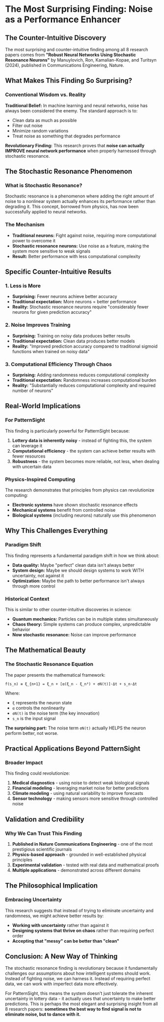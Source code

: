 # The Most Surprising Finding: Noise as a Performance Enhancer

## The Counter-Intuitive Discovery

The most surprising and counter-intuitive finding among all 8 research papers comes from **"Robust Neural Networks Using Stochastic Resonance Neurons"** by Manuylovich, Ron, Kamalian-Kopae, and Turitsyn (2024), published in Communications Engineering, Nature.

## What Makes This Finding So Surprising?

### Conventional Wisdom vs. Reality

**Traditional Belief:** In machine learning and neural networks, noise has always been considered the enemy. The standard approach is to:
- Clean data as much as possible
- Filter out noise
- Minimize random variations
- Treat noise as something that degrades performance

**Revolutionary Finding:** This research proves that **noise can actually IMPROVE neural network performance** when properly harnessed through stochastic resonance.

## The Stochastic Resonance Phenomenon

### What is Stochastic Resonance?
Stochastic resonance is a phenomenon where adding the right amount of noise to a nonlinear system actually enhances its performance rather than degrading it. This concept, borrowed from physics, has now been successfully applied to neural networks.

### The Mechanism
- **Traditional neurons:** Fight against noise, requiring more computational power to overcome it
- **Stochastic resonance neurons:** Use noise as a feature, making the system more sensitive to weak signals
- **Result:** Better performance with less computational complexity

## Specific Counter-Intuitive Results

### 1. Less is More
- **Surprising:** Fewer neurons achieve better accuracy
- **Traditional expectation:** More neurons = better performance
- **Reality:** Stochastic resonance neurons require "considerably fewer neurons for given prediction accuracy"

### 2. Noise Improves Training
- **Surprising:** Training on noisy data produces better results
- **Traditional expectation:** Clean data produces better models
- **Reality:** "Improved prediction accuracy compared to traditional sigmoid functions when trained on noisy data"

### 3. Computational Efficiency Through Chaos
- **Surprising:** Adding randomness reduces computational complexity
- **Traditional expectation:** Randomness increases computational burden
- **Reality:** "Substantially reduces computational complexity and required number of neurons"

## Real-World Implications

### For PatternSight
This finding is particularly powerful for PatternSight because:
1. **Lottery data is inherently noisy** - instead of fighting this, the system can leverage it
2. **Computational efficiency** - the system can achieve better results with fewer resources
3. **Robustness** - the system becomes more reliable, not less, when dealing with uncertain data

### Physics-Inspired Computing
The research demonstrates that principles from physics can revolutionize computing:
- **Electronic systems** have shown stochastic resonance effects
- **Mechanical systems** benefit from controlled noise
- **Biological systems** (including neurons) naturally use this phenomenon

## Why This Challenges Everything

### Paradigm Shift
This finding represents a fundamental paradigm shift in how we think about:
- **Data quality:** Maybe "perfect" clean data isn't always better
- **System design:** Maybe we should design systems to work WITH uncertainty, not against it
- **Optimization:** Maybe the path to better performance isn't always through more control

### Historical Context
This is similar to other counter-intuitive discoveries in science:
- **Quantum mechanics:** Particles can be in multiple states simultaneously
- **Chaos theory:** Simple systems can produce complex, unpredictable behavior
- **Now stochastic resonance:** Noise can improve performance

## The Mathematical Beauty

### The Stochastic Resonance Equation
The paper presents the mathematical framework:

```
f(s_n) ≡ ξ_{n+1} = ξ_n + [α(ξ_n - ξ_n³) + σN(t)]·Δt + s_n·Δt
```

Where:
- `ξ` represents the neuron state
- `α` controls the nonlinearity
- `σN(t)` is the noise term (the key innovation)
- `s_n` is the input signal

**The surprising part:** The noise term `σN(t)` actually HELPS the neuron perform better, not worse.

## Practical Applications Beyond PatternSight

### Broader Impact
This finding could revolutionize:
1. **Medical diagnostics** - using noise to detect weak biological signals
2. **Financial modeling** - leveraging market noise for better predictions
3. **Climate modeling** - using natural variability to improve forecasts
4. **Sensor technology** - making sensors more sensitive through controlled noise

## Validation and Credibility

### Why We Can Trust This Finding
1. **Published in Nature Communications Engineering** - one of the most prestigious scientific journals
2. **Physics-based approach** - grounded in well-established physical principles
3. **Experimental validation** - tested with real data and mathematical proofs
4. **Multiple applications** - demonstrated across different domains

## The Philosophical Implication

### Embracing Uncertainty
This research suggests that instead of trying to eliminate uncertainty and randomness, we might achieve better results by:
- **Working with uncertainty** rather than against it
- **Designing systems that thrive on chaos** rather than requiring perfect order
- **Accepting that "messy" can be better than "clean"**

## Conclusion: A New Way of Thinking

The stochastic resonance finding is revolutionary because it fundamentally challenges our assumptions about how intelligent systems should work. Instead of fighting noise, we can harness it. Instead of requiring perfect data, we can work with imperfect data more effectively.

For PatternSight, this means the system doesn't just tolerate the inherent uncertainty in lottery data - it actually uses that uncertainty to make better predictions. This is perhaps the most elegant and surprising insight from all 8 research papers: **sometimes the best way to find signal is not to eliminate noise, but to dance with it.**

